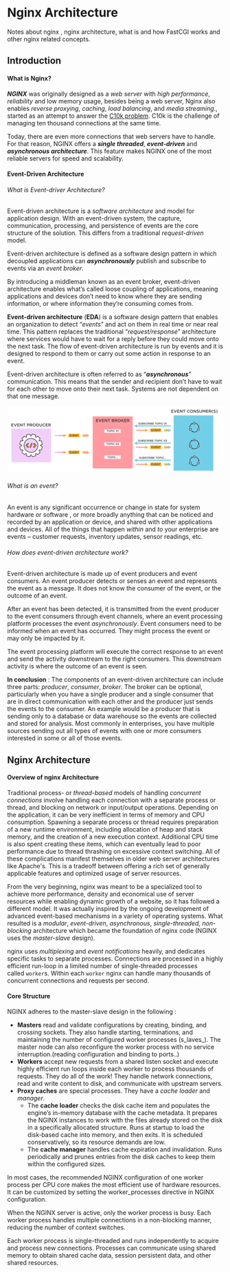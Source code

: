 # Nginx Architecture

Notes about nginx , nginx architecture, what is and how FastCGI works and other nginx related concepts.


## Introduction

#### What is Nginx?

**_NGINX_** was originally designed as a _web server_ with _high performance_, _reliability_ and low memory usage,  besides being a web server, Nginx also enables _reverse proxying_, _caching_, _load balancing_, and _media streaming_., started as  an attempt to answer the [C10k problem](https://en.wikipedia.org/wiki/C10k_problem). C10k is the challenge of managing ten thousand connections at the same time.

Today, there are even more connections that web servers have to handle. For that reason, NGINX offers a **_single threaded_**, **_event-driven_** and **_asynchronous architecture_**. This feature makes NGINX one of the most reliable servers for speed and scalability.

#### Event-Driven Architecture

###### What is Event-driver Architecture?

Event-driven architecture is a _software architecture_ and model for application design. With an event-driven system, the capture, communication, processing, and persistence of events are the core structure of the solution. This differs from a traditional _request-driven_ model.

Event-driven architecture is defined as a software design pattern in which decoupled applications can **_asynchronously_** publish and subscribe to events via an _event broker_.

By introducing a middleman known as an event broker, event-driven architecture enables what’s called loose coupling of applications, meaning applications and devices don’t need to know where they are sending information, or where information they’re consuming comes from.

**Event-driven architecture** (**EDA**) is a software design pattern that enables an organization to detect “_events_” and act on them in real time or near real time. This pattern replaces the traditional “_request/response_” architecture where services would have to wait for a reply before they could move onto the next task. The flow of event-driven architecture is run by events and it is designed to respond to them or carry out some action in response to an event.

Event-driven architecture is often referred to as “**_asynchronous_**” communication. This means that the sender and recipient don’t have to wait for each other to move onto their next task. Systems are not dependent on that one message.

<p align="center">
<img src="./images/eda.svg"/>
</p>

###### What is an event?

An event is any significant occurrence or change in state for system hardware or software , or more broadly anything that can be noticed and recorded by an application or device, and shared with other applications and devices. All of the things that happen _within_ and _to_ your enterprise are events – customer requests, inventory updates, sensor readings, etc.

###### How does event-driven architecture work?

Event-driven architecture is made up of event producers and event consumers. An event producer detects or senses an event and represents the event as a message. It does not know the consumer of the event, or the outcome of an event. 

After an event has been detected, it is transmitted from the event producer to the event consumers through event channels, where an event processing platform processes the event _asynchronously_. Event consumers need to be informed when an event has occurred. They might process the event or may only be impacted by it. 

The event processing platform will execute the correct response to an event and send the activity downstream to the right consumers. This downstream activity is where the outcome of an event is seen.

**In conclusion** : The components of an event-driven architecture can include three parts: _producer_, _consumer_, _broker_. The broker can be optional, particularly when you have a single producer and a single consumer that are in direct communication with each other and the producer just sends the events to the consumer. An example would be a producer that is sending only to a database or data warehouse so the events are collected and stored for analysis. Most commonly in enterprises, you have multiple sources sending out all types of events with one or more consumers interested in some or all of those events.

## Nginx Architecture 

#### Overview of nginx Architecture

Traditional process- or _thread-based_ models of handling _concurrent connections_ involve handling each connection with a separate process or thread, and blocking on network or input/output operations. Depending on the application, it can be very inefficient in terms of memory and CPU consumption. Spawning a separate process or thread requires preparation of a new runtime environment, including allocation of heap and stack memory, and the creation of a new execution context. Additional CPU time is also spent creating these items, which can eventually lead to poor performance due to thread thrashing on excessive context switching. All of these complications manifest themselves in older web server architectures like Apache's. This is a tradeoff between offering a rich set of generally applicable features and optimized usage of server resources.

From the very beginning, nginx was meant to be a specialized tool to achieve more performance, density and economical use of server resources while enabling dynamic growth of a website, so it has followed a different model. It was actually inspired by the ongoing development of advanced event-based mechanisms in a variety of operating systems. What resulted is a _modular_, _event-driven_, _asynchronous_, _single-threaded_, _non-blocking_ architecture which became the foundation of nginx code (NGINX uses the _master-slave_ design).

nginx uses _multiplexing_ and _event notifications_ heavily, and dedicates specific tasks to separate processes. Connections are processed in a highly efficient run-loop in a limited number of single-threaded processes called `worker`s. Within each `worker` nginx can handle many thousands of concurrent connections and requests per second.

#### Core Structure

NGINX adheres to the master-slave design in the following : 

- **Masters** read and validate configurations by creating, binding, and crossing sockets. They also handle starting, terminations, and maintaining the number of configured worker processes (s_laves_). The master node can also reconfigure the worker process with no service interruption.(reading configuration and binding to ports..)
- **Workers** accept new requests from a shared listen socket and execute highly efficient run loops inside each worker to process thousands of requests. They do all of the work! They handle network connections, read and write content to disk, and communicate with upstream servers.
- **Proxy caches** are special processes. They have a _cache loader_ and _manager_. 
	- The **cache loader** checks the disk cache item and populates the engine’s in-memory database with the cache metadata. It prepares the NGINX instances to work with the files already stored on the disk in a specifically allocated structure. Runs at startup to load the disk‑based cache into memory, and then exits. It is scheduled conservatively, so its resource demands are low.
	- The **cache manager** handles cache expiration and invalidation. Runs periodically and prunes entries from the disk caches to keep them within the configured sizes.

In most cases, the recommended NGINX configuration of one worker process per CPU core makes the most efficient use of hardware resources. It can be customized by setting the worker_processes directive in NGINX configuration.

When the NGINX server is active, only the worker process is busy. Each worker process handles multiple connections in a non-blocking manner, reducing the number of context switches.

Each worker process is single-threaded and runs independently to acquire and process new connections. Processes can communicate using shared memory to obtain shared cache data, session persistent data, and other shared resources.